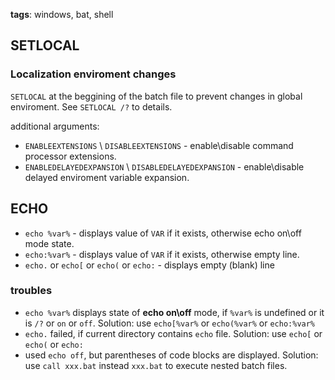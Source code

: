 **tags**: windows, bat, shell

SETLOCAL
--------
### Localization enviroment changes
`SETLOCAL` at the beggining of the batch file to prevent changes in global enviroment. See `SETLOCAL /?` to details.

additional arguments:
- `ENABLEEXTENSIONS` \ `DISABLEEXTENSIONS` - enable\disable command processor extensions.
- `ENABLEDELAYEDEXPANSION`  \ `DISABLEDELAYEDEXPANSION` - enable\disable delayed enviroment variable expansion.

ECHO
----
- `echo %var%` - displays value of `VAR` if it exists, otherwise echo on\off mode state.
- `echo:%var%` - displays value of `VAR` if it exists, otherwise empty line.
- `echo.` or `echo[` or `echo(` or `echo:` - displays empty (blank) line

### troubles
- `echo %var%` displays state of __echo on\off__ mode, if `%var%` is undefined or it is `/?` or `on` or `off`. 
Solution: use `echo[%var%` or `echo(%var%` or `echo:%var%`
- `echo.` failed, if current directory contains `echo` file. 
Solution: use `echo[` or `echo(` or `echo:`
- used `echo off`, but parentheses of code blocks are displayed. 
Solution: use `call xxx.bat` instead `xxx.bat` to execute nested batch files.



